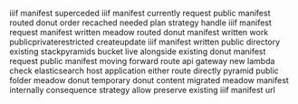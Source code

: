 iiif manifest superceded iiif manifest currently request public manifest routed donut order recached needed plan strategy handle iiif manifest request manifest written meadow routed donut manifest written work publicprivaterestricted createupdate iiif manifest written public directory existing stackpyramids bucket live alongside existing donut manifest request public manifest moving forward route api gateway new lambda check elasticsearch host application either route directly pyramid public folder meadow donut temporary donut content migrated meadow manifest internally consequence strategy allow preserve existing iiif manifest url